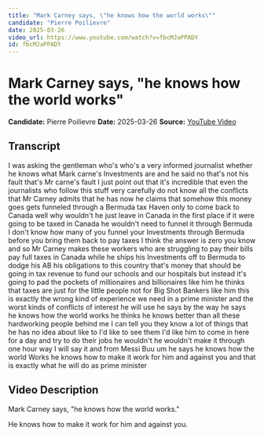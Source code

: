 ```yaml
---
title: "Mark Carney says, \"he knows how the world works\""
candidate: "Pierre Poilievre"
date: 2025-03-26
video_url: https://www.youtube.com/watch?v=fbcMJaPPADY
id: fbcMJaPPADY
---
```


# Mark Carney says, "he knows how the world works"

**Candidate:** Pierre Poilievre
**Date:** 2025-03-26
**Source:** [YouTube Video](https://www.youtube.com/watch?v=fbcMJaPPADY)

## Transcript

I was asking the gentleman who's who's a very informed journalist whether he knows what Mark carne's Investments are and he said no that's not his fault that's Mr carne's fault I just point out that it's incredible that even the journalists who follow this stuff very carefully do not know all the conflicts that Mr Carney admits that he has now he claims that somehow this money goes gets funneled through a Bermuda tax Haven only to come back to Canada well why wouldn't he just leave in Canada in the first place if it were going to be taxed in Canada he wouldn't need to funnel it through Bermuda I don't know how many of you funnel your Investments through Bermuda before you bring them back to pay taxes I think the answer is zero you know and so Mr Carney makes these workers who are struggling to pay their bills pay full taxes in Canada while he ships his Investments off to Bermuda to dodge his AB his obligations to this country that's money that should be going in tax revenue to fund our schools and our hospitals but instead it's going to pad the pockets of millionaires and billionaires like him he thinks that taxes are just for the little people not for Big Shot Bankers like him this is exactly the wrong kind of experience we need in a prime minister and the worst kinds of conflicts of interest he will use he says by the way he says he knows how the world works he thinks he knows better than all these hardworking people behind me I can tell you they know a lot of things that he has no idea about like to I'd like to see them I'd like him to come in here for a day and try to do their jobs he wouldn't he wouldn't make it through one hour way I will say it and from Messi Buu um he says he knows how the world Works he knows how to make it work for him and against you and that is exactly what he will do as prime minister

## Video Description

Mark Carney says, "he knows how the world works."

He knows how to make it work for him and against you.
